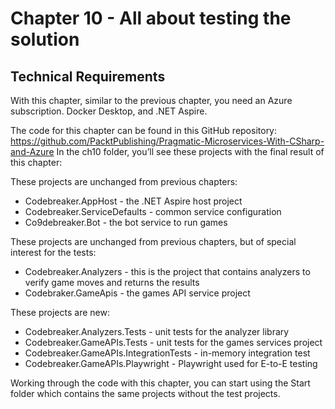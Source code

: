 # Chapter 10 - All about testing the solution

## Technical Requirements

With this chapter, similar to the previous chapter, you need an Azure subscription. Docker Desktop, and .NET Aspire.

The code for this chapter can be found in this GitHub repository: https://github.com/PacktPublishing/Pragmatic-Microservices-With-CSharp-and-Azure
In the ch10 folder, you’ll see these projects with the final result of this chapter: 

These projects are unchanged from previous chapters:

* Codebreaker.AppHost - the .NET Aspire host project
* Codebreaker.ServiceDefaults - common service configuration
* Co9debreaker.Bot - the bot service to run games

These projects are unchanged from previous chapters, but of special interest for the tests:

* Codebreaker.Analyzers - this is the project that contains analyzers to verify game moves and returns the results
* Codebraker.GameApis - the games API service project

These projects are new:

* Codebreaker.Analyzers.Tests - unit tests for the analyzer library
* Codebreaker.GameAPIs.Tests - unit tests for the games services project
* Codebreaker.GameAPIs.IntegrationTests - in-memory integration test
* Codebreaker.GameAPIs.Playwright - Playwright used for E-to-E testing

Working through the code with this chapter, you can start using the Start folder which contains the same projects without the test projects.

